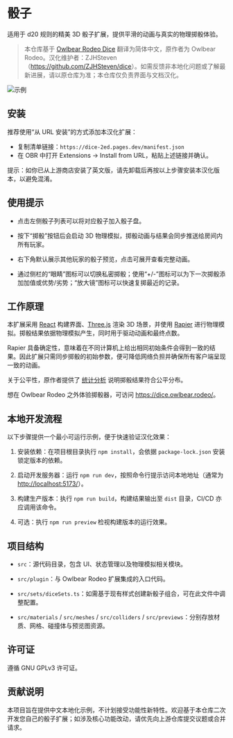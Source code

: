 # 骰子



适用于 d20 规则的精美 3D 骰子扩展，提供平滑的动画与真实的物理掷骰体验。



> 本仓库基于 [Owlbear Rodeo Dice](https://github.com/owlbear-rodeo/dice) 翻译为简体中文，原作者为 Owlbear Rodeo。汉化维护者：ZJHSteven（<https://github.com/ZJHSteven/dice>）。如需反馈非本地化问题或了解最新进展，请以原仓库为准；本仓库仅负责界面与文档汉化。



![示例](/docs/header.jpg)



## 安装

推荐使用“从 URL 安装”的方式添加本汉化扩展：

- 复制清单链接：`https://dice-2ed.pages.dev/manifest.json`
- 在 OBR 中打开 Extensions → Install from URL，粘贴上述链接并确认。

提示：如你已从上游商店安装了英文版，请先卸载后再按以上步骤安装本汉化版本，以避免混淆。


## 使用提示



- 点击左侧骰子列表可以将对应骰子加入骰子盘。

- 按下“掷骰”按钮后会启动 3D 物理模拟，掷骰动画与结果会同步推送给房间内所有玩家。

- 右下角默认展示其他玩家的骰子预览，点击可展开查看完整动画。

- 通过侧栏的“眼睛”图标可以切换私密掷骰；使用“+/-”图标可以为下一次掷骰添加加值或优势/劣势；“放大镜”图标可以快速复掷最近的记录。



## 工作原理



本扩展采用 [React](https://reactjs.org/) 构建界面、[Three.js](https://threejs.org/) 渲染 3D 场景，并使用 [Rapier](https://rapier.rs/) 进行物理模拟。掷骰结果依据物理模拟产生，同时用于驱动动画和最终点数。



Rapier 具备确定性，意味着在不同计算机上给出相同初始条件会得到一致的结果。因此扩展只需同步掷骰的初始参数，便可降低网络负担并确保所有客户端呈现一致的动画。



关于公平性，原作者提供了 [统计分析](https://blog.owlbear.rodeo/are-owlbear-rodeos-dice-fair/) 说明掷骰结果符合公平分布。



想在 Owlbear Rodeo 之外体验掷骰器，可访问 <https://dice.owlbear.rodeo/>。



## 本地开发流程



以下步骤提供一个最小可运行示例，便于快速验证汉化效果：



1. 安装依赖：在项目根目录执行 `npm install`，会依据 `package-lock.json` 安装锁定版本的依赖。

2. 启动开发服务器：运行 `npm run dev`，按照命令行提示访问本地地址（通常为 <http://localhost:5173/>）。

3. 构建生产版本：执行 `npm run build`，构建结果输出至 `dist` 目录，CI/CD 亦应调用该命令。

4. 可选：执行 `npm run preview` 检视构建版本的运行效果。



## 项目结构



- `src`：源代码目录，包含 UI、状态管理以及物理模拟相关模块。

- `src/plugin`：与 Owlbear Rodeo 扩展集成的入口代码。

- `src/sets/diceSets.ts`：如需基于现有样式创建新骰子组合，可在此文件中调整配置。

- `src/materials` / `src/meshes` / `src/colliders` / `src/previews`：分别存放材质、网格、碰撞体与预览图资源。



## 许可证



遵循 GNU GPLv3 许可证。



## 贡献说明



本项目旨在提供中文本地化示例，不计划接受功能性新特性。欢迎基于本仓库二次开发您自己的骰子扩展；如涉及核心功能改动，请优先向上游仓库提交议题或合并请求。

